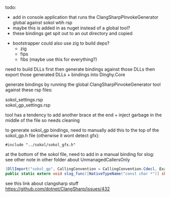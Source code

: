 todo: 
  
- add in console application that runs the ClangSharpPInvokeGenerator global against sokol wtih rsp  
- maybe this is added in as nuget instead of a global tool?  
- these bindings get spit out to an out directory and copied  
* bootstrapper could also use zig to build deps?
	* zig
	* fips
	* fibs (maybe use this for everything?)

need to build DLLs first
then generate bindings against those DLLs
then export those generated DLLs + bindings into Dinghy.Core
  
generate bindings by running the global ClangSharpPinvokeGenerator tool against these rsp files: 
  
sokol_settings.rsp  
sokol_gp_settings.rsp  
  
tool has a tendency to add another brace at the end + inject garbage in the middle of the file so needs cleaning  
  
to generate sokol_gp bindings, need to manually add this to the top of the sokol_gp.h file (otherwise it wont detect gfx):  
```  
#include "../sokol/sokol_gfx.h"  
```  
  
at the bottom of the sokol file, need to add in a manual binding for slog:  
see other note in other folder about UnmanagedCallersOnly  
```c#  
[DllImport("sokol_gp", CallingConvention = CallingConvention.Cdecl, ExactSpelling = true)]  
public static extern void slog_func([NativeTypeName("const char *")] sbyte* tag, [NativeTypeName("uint32_t")] uint log_level, [NativeTypeName("uint32_t")] uint log_item, [NativeTypeName("const char *")] sbyte* message, [NativeTypeName("uint32_t")] uint line_nr, [NativeTypeName("const char *")] sbyte* filename, void* user_data);  
```  
  
see this link about clangsharp stuff  
https://github.com/dotnet/ClangSharp/issues/432
